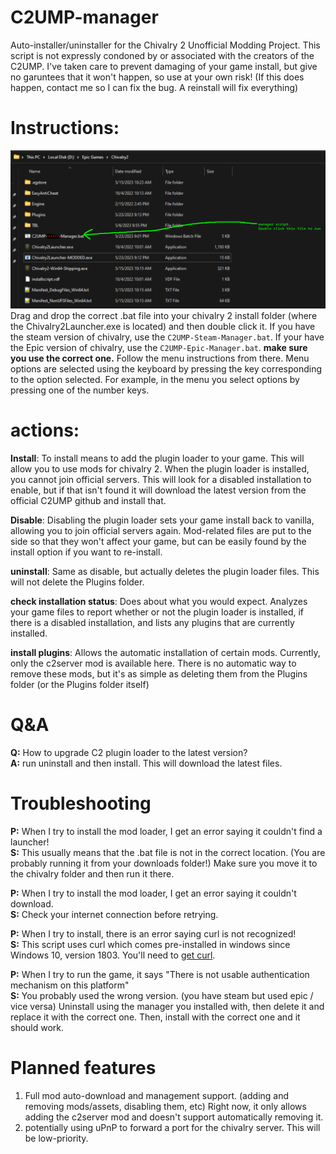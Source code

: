 # C2UMP-manager
Auto-installer/uninstaller for the Chivalry 2 Unofficial Modding Project. This script is not expressly condoned by or associated with the creators of the C2UMP. I've taken care to prevent damaging of your game install, but give no garuntees that it won't happen, so use at your own risk! (If this does happen, contact me so I can fix the bug. A reinstall will fix everything)

# Instructions:
![image depicting exactly what folder to put the file in. This is described in text below.](whereToPutBat.png)
  Drag and drop the correct .bat file into your chivalry 2 install folder (where the Chivalry2Launcher.exe is located) and then double click it. If you have the steam version of chivalry, use the `C2UMP-Steam-Manager.bat`. If your have the Epic version of chivalry, use the `C2UMP-Epic-Manager.bat`. **make sure you use the correct one.** Follow the menu instructions from there. Menu options are selected using the keyboard by pressing the key corresponding to the option selected. For example, in the menu you select options by pressing one of the number keys.
  
# actions:
  
 **Install**: To install means to add the plugin loader to your game. This will allow you to use mods for chivalry 2. When the plugin loader is installed, you cannot join official servers. This will look for a disabled installation to enable, but if that isn't found it will download the latest version from the official C2UMP github and install that.
 
 **Disable**: Disabling the plugin loader sets your game install back to vanilla, allowing you to join official servers again. Mod-related files are put to the side so that they won't affect your game, but can be easily found by the install option if you want to re-install.
 
 **uninstall**: Same as disable, but actually deletes the plugin loader files. This will not delete the Plugins folder.
 
 **check installation status**: Does about what you would expect. Analyzes your game files to report whether or not the plugin loader is installed, if there is a disabled installation, and lists any plugins that are currently installed.
 
 **install plugins**: Allows the automatic installation of certain mods. Currently, only the c2server mod is available here. There is no automatic way to remove these mods, but it's as simple as deleting them from the Plugins folder (or the Plugins folder itself)

# Q&A

**Q:** How to upgrade C2 plugin loader to the latest version?  
**A:** run uninstall and then install. This will download the latest files.  

# Troubleshooting

**P:** When I try to install the mod loader, I get an error saying it couldn't find a launcher!  
**S:** This usually means that the .bat file is not in the correct location. (You are probably running it from your downloads folder!) Make sure you move it to the chivalry folder and then run it there.  

**P:** When I try to install the mod loader, I get an error saying it couldn't download.  
**S:** Check your internet connection before retrying.  

**P:** When I try to install, there is an error saying curl is not recognized!  
**S:** This script uses curl which comes pre-installed in windows since Windows 10, version 1803. You'll need to [get curl](https://stackoverflow.com/questions/9507353/how-do-i-install-and-use-curl-on-windows).  

**P:** When I try to run the game, it says "There is not usable authentication mechanism on this platform"  
**S:** You probably used the wrong version. (you have steam but used epic / vice versa) Uninstall using the manager you installed with, then delete it and replace it with the correct one. Then, install with the correct one and it should work.

# Planned features

1. Full mod auto-download and management support. (adding and removing mods/assets, disabling them, etc) Right now, it only allows adding the c2server mod and doesn't support automatically removing it.
2. potentially using uPnP to forward a port for the chivalry server. This will be low-priority.
